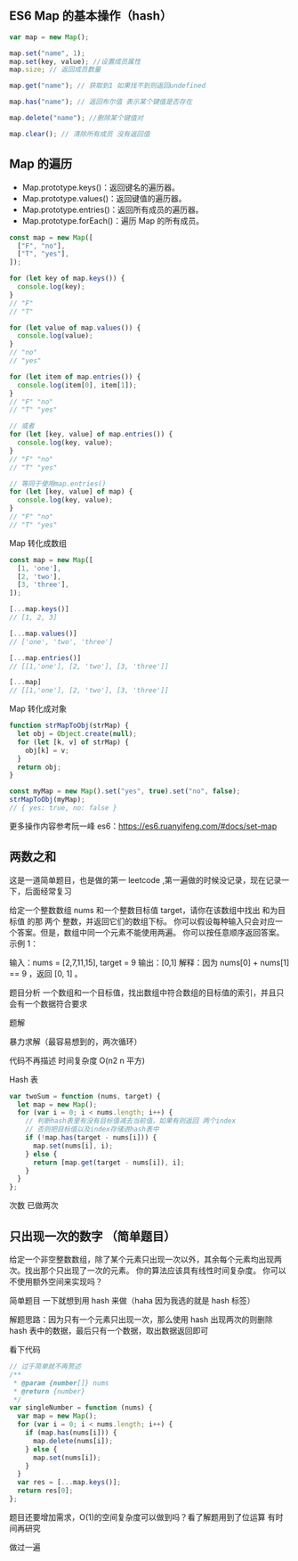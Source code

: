 ## ES6 Map 的基本操作（hash）

```js
var map = new Map();

map.set("name", 1);
map.set(key, value); //设置成员属性
map.size; // 返回成员数量

map.get("name"); // 获取到1 如果找不到则返回undefined

map.has("name"); // 返回布尔值 表示某个键值是否存在

map.delete("name"); //删除某个键值对

map.clear(); // 清除所有成员 没有返回值
```

## Map 的遍历

- Map.prototype.keys()：返回键名的遍历器。
- Map.prototype.values()：返回键值的遍历器。
- Map.prototype.entries()：返回所有成员的遍历器。
- Map.prototype.forEach()：遍历 Map 的所有成员。

```js
const map = new Map([
  ["F", "no"],
  ["T", "yes"],
]);

for (let key of map.keys()) {
  console.log(key);
}
// "F"
// "T"

for (let value of map.values()) {
  console.log(value);
}
// "no"
// "yes"

for (let item of map.entries()) {
  console.log(item[0], item[1]);
}
// "F" "no"
// "T" "yes"

// 或者
for (let [key, value] of map.entries()) {
  console.log(key, value);
}
// "F" "no"
// "T" "yes"

// 等同于使用map.entries()
for (let [key, value] of map) {
  console.log(key, value);
}
// "F" "no"
// "T" "yes"
```

Map 转化成数组

```js
const map = new Map([
  [1, 'one'],
  [2, 'two'],
  [3, 'three'],
]);

[...map.keys()]
// [1, 2, 3]

[...map.values()]
// ['one', 'two', 'three']

[...map.entries()]
// [[1,'one'], [2, 'two'], [3, 'three']]

[...map]
// [[1,'one'], [2, 'two'], [3, 'three']]
```

Map 转化成对象

```js
function strMapToObj(strMap) {
  let obj = Object.create(null);
  for (let [k, v] of strMap) {
    obj[k] = v;
  }
  return obj;
}

const myMap = new Map().set("yes", true).set("no", false);
strMapToObj(myMap);
// { yes: true, no: false }
```

更多操作内容参考阮一峰 es6：https://es6.ruanyifeng.com/#docs/set-map

## 两数之和

这是一道简单题目，也是做的第一 leetcode ,第一遍做的时候没记录，现在记录一下，后面经常复习

给定一个整数数组 nums 和一个整数目标值 target，请你在该数组中找出 和为目标值 的那 两个 整数，并返回它们的数组下标。
你可以假设每种输入只会对应一个答案。但是，数组中同一个元素不能使用两遍。
你可以按任意顺序返回答案。
示例 1：

输入：nums = [2,7,11,15], target = 9
输出：[0,1]
解释：因为 nums[0] + nums[1] == 9 ，返回 [0, 1] 。

题目分析
一个数组和一个目标值，找出数组中符合数组的目标值的索引，并且只会有一个数据符合要求

题解

暴力求解（最容易想到的，两次循环）

代码不再描述 时间复杂度 O(n2 n 平方)

Hash 表

```js
var twoSum = function (nums, target) {
  let map = new Map();
  for (var i = 0; i < nums.length; i++) {
    // 判断hash表里有没有目标值减去当前值，如果有则返回 两个index
    // 否则把目标值以及index存储进hash表中
    if (!map.has(target - nums[i])) {
      map.set(nums[i], i);
    } else {
      return [map.get(target - nums[i]), i];
    }
  }
};
```

次数
已做两次

## 只出现一次的数字 （简单题目）

给定一个非空整数数组，除了某个元素只出现一次以外，其余每个元素均出现两次。找出那个只出现了一次的元素。
你的算法应该具有线性时间复杂度。 你可以不使用额外空间来实现吗？

简单题目 一下就想到用 hash 来做（haha 因为我选的就是 hash 标签）

解题思路：因为只有一个元素只出现一次，那么使用 hash 出现两次的则删除 hash 表中的数据，最后只有一个数据，取出数据返回即可

看下代码

```js
// 过于简单就不再赘述
/**
 * @param {number[]} nums
 * @return {number}
 */
var singleNumber = function (nums) {
  var map = new Map();
  for (var i = 0; i < nums.length; i++) {
    if (map.has(nums[i])) {
      map.delete(nums[i]);
    } else {
      map.set(nums[i]);
    }
  }
  var res = [...map.keys()];
  return res[0];
};
```

题目还要增加需求，O(1)的空间复杂度可以做到吗？看了解题用到了位运算 有时间再研究

做过一遍
